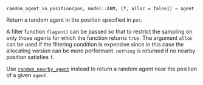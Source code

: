 ```
random_agent_in_position(pos, model::ABM, [f, alloc = false]) → agent
```

Return a random agent in the position specified in `pos`.

A filter function `f(agent)` can be passed so that to restrict the sampling on only those agents for which the function returns `true`. The argument `alloc` can be used if the filtering condition is expensive since in this case the allocating version can be more performant. `nothing` is returned if no nearby position satisfies `f`.

Use [`random_nearby_agent`](@ref) instead to return a random agent near the position of a given `agent`.
